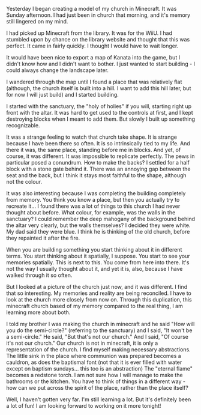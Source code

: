Yesterday I began creating a model of my church in Minecraft. It was Sunday afternoon. I had just been in church that morning, and it's memory still lingered on my mind. 

I had picked up Minecraft from the library. It was for the WiiU. I had stumbled upon by chance on the library website and thought that this was perfect. It came in fairly quickly. I thought I would have to wait longer. 

It would have been nice to export a map of Kanata into the game, but I didn't know how and I didn't want to bother. I just wanted to start building - I could always change the landscape later. 

I wandered through the map until I found a place that was relatively flat (although, the church itself is built into a hill. I want to add this hill later, but for now I will just build) and I started building. 

I started with the sanctuary, the "holy of holies" if you will, starting right up front with the altar. It was hard to get used to the controls at first, and I kept destroying blocks when I meant to add them. But slowly I built up something recognizable. 

It was a strange feeling to watch that church take shape. It is strange because I have been there so often. It is so intrinsically tied to my life. And there it was, the same place, standing before me in blocks. And yet, of course, it was different. It was impossible to replicate perfectly. The pews in particular posed a conundrum. How to make the backs? I settled for a half block with a stone gate behind it. There was an annoying gap between the seat and the back, but I think it stays most faithful to the shape, although not the colour. 

It was also interesting because I was completing the building completely from memory. You think you know a place, but then you actually try to recreate it... I found there was a lot of things to this church I had never thought about before. What colour, for example, was the walls in the sanctuary? I could remember the deep mahogany of the background behind the altar very clearly, but the walls themselves? I decided they were white. My dad said they were blue. I think he is thinking of the old church, before they repainted it after the fire. 

When you are building something you start thinking about it in different terms. You start thinking about it spatially, I suppose. You start to see your memories spatially. This is next to this. You come from here into there. It's not the way I usually thought about it, and yet it is, also, because I have walked through it so often.

But I looked at a picture of the church just now, and it was different. I find that so interesting. My memories and reality are being reconciled. I have to look at the church more closely from now on. Through this duplication, this minecraft church based of my memory compared to the real thing, I am learning more about both. 

I told my brother I was making the church in minecraft and he said "How will you do the semi-circle?" (referring to the sanctuary) and I said, "It won't be a semi-circle." He said, "But that's not our church." And I said, "Of course it's not our church." Our church is not in minecraft, it is only a representation of the church. I find myself making necessary abstractions. The little sink in the place where communion was prepared becomes a cauldron, as does the baptismal font (not that it is ever filled with water except on baptism sundays... this too is an abstraction) The "eternal flame" becomes a redstone torch. I am not sure how I will manage to make the bathrooms or the kitchen. You have to think of things in a different way - how can we put across the spirit of the place, rather than the place itself? 

Well, I haven't gotten very far. I'm still learning a lot. But it's definitely been a lot of fun! I am looking forward to working on it more tonight! 
